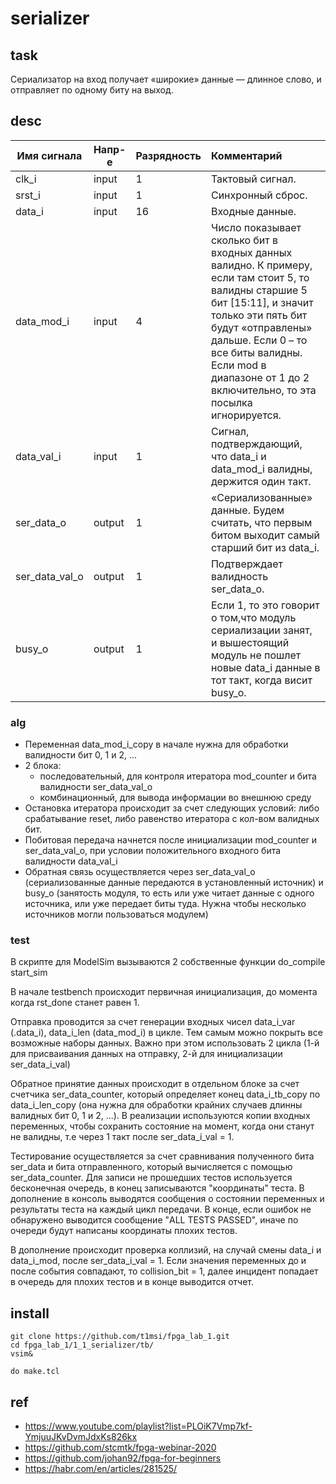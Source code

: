 
# serializer

## task
Сериализатор на вход получает «широкие» данные — длинное слово, и отправляет по одному биту на выход.

## desc


| Имя сигнала    | Напр-е | Разрядность | Комментарий                                                                                                                                                                                                                                                                           |
| -------------- | ------ | ----------- |:------------------------------------------------------------------------------------------------------------------------------------------------------------------------------------------------------------------------------------------------------------------------------------- |
| clk_i          | input  | 1           | Тактовый сигнал.                                                                                                                                                                                                                                                                      |
| srst_i         | input  | 1           | Синхронный сброс.                                                                                                                                                                                                                                                                     |
| data_i         | input  | 16          | Входные данные.                                                                                                                                                                                                                                                                       |
| data_mod_i     | input  | 4           | Число показывает сколько бит в входных данных валидно. К примеру, если там стоит 5, то валидны старшие 5 бит [15:11], и значит только эти пять бит будут «отправлены» дальше. Если 0 – то все биты валидны. Если mod в диапазоне от 1 до 2 включительно, то эта посылка игнорируется. |
| data_val_i     | input  | 1           | Сигнал, подтверждающий, что data_i и data_mod_i валидны, держится один такт.                                                                                                                                                                                                          |
| ser_data_o     | output | 1           | «Сериализованные» данные. Будем считать, что первым битом выходит самый старший бит из data_i.                                                                                                                                                                                        |
| ser_data_val_o | output | 1           | Подтверждает валидность ser_data_o.                                                                                                                                                                                                                                                   |
| busy_o         | output | 1           | Если 1, то это говорит о том,что модуль сериализации занят, и вышестоящий модуль не пошлет новые data_i данные в тот такт, когда висит busy_o.                                                                                                                                        |


### alg
- Переменная data_mod_i_copy в начале нужна для обработки валидности бит 0, 1 и 2, ...
- 2 блока:
    - последовательный, для контроля итератора mod_counter и бита валидности ser_data_val_o
    - комбинационный, для вывода информации во внешнюю среду
- Остановка итератора происходит за счет следующих условий: либо срабатывание reset, либо равенство итератора с кол-вом валидных бит.
- Побитовая передача начнется после инициализации mod_counter и ser_data_val_o, при условии положительного входного бита валидности data_val_i
- Обратная связь осуществляется через ser_data_val_o (сериализованные данные передаются в установленный источник) и busy_o (занятость модуля, то есть или уже читает данные с одного источника, или уже передает биты туда. Нужна чтобы несколько источников могли пользоваться модулем)

### test
В скрипте для ModelSim вызываются 2 собственные функции do_compile start_sim

В начале testbench происходит первичная инициализация, до момента когда rst_done станет равен 1.

Отправка проводится за счет генерации входных чисел data_i_var (.data_i), data_i_len (data_mod_i) в цикле. Тем самым можно покрыть все возможные наборы данных. Важно при этом использовать 2 цикла (1-й для присваивания данных на отправку, 2-й для инициализации ser_data_i_val)

Обратное принятие данных происходит в отдельном блоке за счет счетчика ser_data_counter, который определяет конец data_i_tb_copy по data_i_len_copy (она нужна для обработки крайних случаев длинны валидных бит 0, 1 и 2, ...). В реализации используются копии входных переменных, чтобы сохранить состояние на момент, когда они станут не валидны, т.е через 1 такт после ser_data_i_val = 1.

Тестирование осуществляется за счет сравнивания полученного бита ser_data и бита отправленного, который вычисляется с помощью ser_data_counter. Для записи не прошедших тестов используется бесконечная очередь, в конец записываются "координаты" теста. В дополнение в консоль выводятся сообщения о состоянии переменных и результаты теста на каждый цикл передачи. В конце, если ошибок не обнаружено выводится сообщение "ALL TESTS PASSED", иначе по очереди будут написаны координаты плохих тестов.

В дополнение происходит проверка коллизий, на случай смены data_i и data_i_mod, после ser_data_i_val = 1. Если значения переменных до и после события совпадают, то collision_bit = 1, далее инцидент попадает в очередь для плохих тестов и в конце выводится отчет.

## install

```
git clone https://github.com/t1msi/fpga_lab_1.git
cd fpga_lab_1/1_1_serializer/tb/
vsim&

do make.tcl
```

## ref
- https://www.youtube.com/playlist?list=PLOiK7Vmp7kf-YmjuuJKvDvmJdxKs826kx
- https://github.com/stcmtk/fpga-webinar-2020
- https://github.com/johan92/fpga-for-beginners
- https://habr.com/en/articles/281525/
